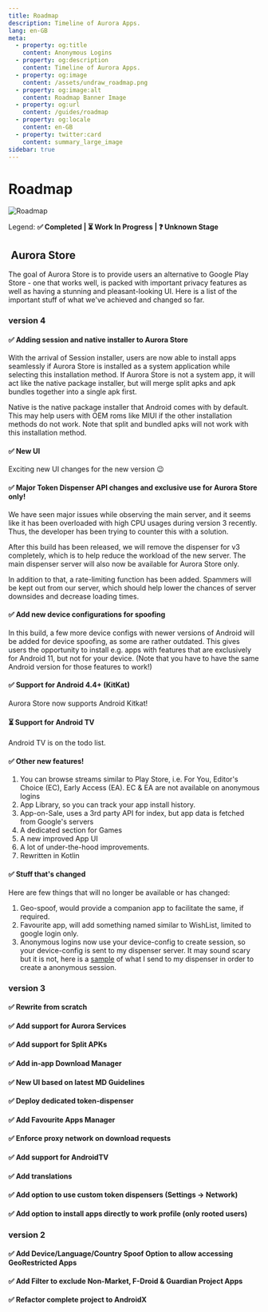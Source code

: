 ```yaml
---
title: Roadmap
description: Timeline of Aurora Apps.
lang: en-GB
meta:
  - property: og:title
    content: Anonymous Logins
  - property: og:description
    content: Timeline of Aurora Apps.
  - property: og:image
    content: /assets/undraw_roadmap.png
  - property: og:image:alt
    content: Roadmap Banner Image
  - property: og:url
    content: /guides/roadmap
  - property: og:locale
    content: en-GB
  - property: twitter:card
    content: summary_large_image
sidebar: true
---
```


# Roadmap

![Roadmap](/assets/undraw_roadmap.svg)

Legend: **✅ Completed | ⏳ Work In Progress | ❓ Unknown Stage**

## <img class="headerLogo" :src="$withBase('/icons/aurora_store.webp')"> Aurora Store

The goal of Aurora Store is to provide users an alternative to Google Play Store - one that works well, is packed with important privacy features as well as having a stunning and pleasant-looking UI. Here is a list of the important stuff of what we've achieved and changed so far.

### version 4

#### ✅ Adding session and native installer to Aurora Store

With the arrival of Session installer, users are now able to install apps seamlessly if Aurora Store is installed as a system application while selecting this installation method. If Aurora Store is not a system app, it will act like the native package installer, but will merge split apks and apk bundles together into a single apk first.

Native is the native package installer that Android comes with by default. This may help users with OEM roms like MIUI if the other installation methods do not work. Note that split and bundled apks will not work with this installation method.

#### ✅ New UI

Exciting new UI changes for the new version 😉

#### ✅ Major Token Dispenser API changes and exclusive use for Aurora Store only!

We have seen major issues while observing the main server, and it seems like it has been overloaded with high CPU usages during version 3 recently. Thus, the developer has been trying to counter this with a solution.

After this build has been released, we will remove the dispenser for v3 completely, which is to help reduce the workload of the new server. The main dispenser server will also now be available for Aurora Store only. 

In addition to that, a rate-limiting function has been added. Spammers will be kept out from our server, which should help lower the chances of server downsides and decrease loading times.

#### ✅ Add new device configurations for spoofing

In this build, a few more device configs with newer versions of Android will be added for device spoofing, as some are rather outdated. This gives users the opportunity to install e.g. apps with features that are exclusively for Android 11, but not for your device. (Note that you have to have the same Android version for those features to work!)

#### ✅ Support for Android 4.4+ (KitKat)

Aurora Store now supports Android Kitkat!

#### ⏳ Support for Android TV 

Android TV is on the todo list.

#### ✅ Other new features!

1. You can browse streams similar to Play Store, i.e. For You, Editor's Choice (EC), Early Access (EA). EC & EA are not available on anonymous logins
2. App Library, so you can track your app install history.
3. App-on-Sale, uses a 3rd party API for index, but app data is fetched from Google's servers
4. A dedicated section for Games
5. A new improved App UI
6. A lot of under-the-hood improvements.
7. Rewritten in Kotlin

#### ✅ Stuff that's changed

Here are few things that will no longer be available or has changed:

1. Geo-spoof, would provide a companion app to facilitate the same, if required.
2. Favourite app, will add something named similar to WishList, limited to google login only.
3. Anonymous logins now use your device-config to create session, so your device-config is sent to my dispenser server. It may sound scary but it is not, here is a [sample](https://gitlab.com/AuroraOSS/gplayapi/-/blob/master/src/main/resources/op_8_pro.properties) of what I send to my dispenser in order to create a anonymous session.

### version 3

#### ✅ Rewrite from scratch

#### ✅ Add support for Aurora Services

#### ✅ Add support for Split APKs

#### ✅ Add in-app Download Manager

#### ✅ New UI based on latest MD Guidelines

#### ✅ Deploy dedicated token-dispenser

#### ✅ Add Favourite Apps Manager

#### ✅ Enforce proxy network on download requests

#### ✅ Add support for AndroidTV

#### ✅ Add translations

#### ✅ Add option to use custom token dispensers (Settings → Network)

#### ✅ Add option to install apps directly to work profile (only rooted users)

### version 2

#### ✅ Add Device/Language/Country Spoof Option to allow accessing GeoRestricted Apps

#### ✅ Add Filter to exclude Non-Market, F-Droid & Guardian Project Apps

#### ✅ Refactor complete project to AndroidX
